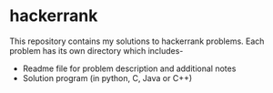 # hackerrank
This repository contains my solutions to hackerrank problems. Each problem has its own directory which includes-
- Readme file for problem description and additional notes
- Solution program (in python, C, Java or C++)
